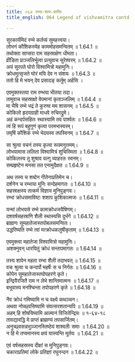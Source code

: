 ```yaml
---
title: ०६४ रम्भा-शाप-प्राप्तिः
title_english: 064 Legend of vishvamitra contd

---
```

<div class="audioEmbed"  caption="श्रीराम-हरिसीताराममूर्ति-घनपाठिभ्यां वचनम्" src="https://archive.org/download/Ramayana-recitation-Sriram-harisItArAmamUrti-Ghanapaati-v2/Kanda_1/Kanda_1_BK-064-Rambhayaha_Shapa_Prapthihi.mp3"></div>

सुरकार्यमिदं रम्भे कर्तव्यं सुमहत्त्वया।  
लोभनं कौशिकस्येह काममोहसमन्वितम् ॥ 1.64.1 ॥   
तथोक्ता साप्सरा राम सहस्राक्षेण धीमता।  
व्रीडिता प्राञ्जलिर्भूत्वा प्रत्युवाच सुरेश्वरम् ॥ 1.64.2 ॥   
अयं सुरपते घोरो विश्वामित्रो महामुनिः।  
क्रोधमुत्सृजते घोरं मयि देव न संशयः ॥ 1.64.3 ॥   
ततो हि मे भयन् देव प्रसादङ् कर्तुम् अर्हसि ।  

एवमुक्तस्तया राम रम्भया भीतया तदा।  
तामुवाच सहस्राक्षो वेपमानां कृताञ्जलिम् ॥ 1.64.4 ॥   
मा भैषि रम्भे भद्रं ते कुरुष्व मम शासनम् ॥ 1.64.5 ॥   
कोकिलो हृदयग्राही माधवे रुचिरद्रुमे।  
अहं कन्दर्पसहितः स्थास्यामि तव पार्श्वतः ॥ 1.64.6 ॥   
त्वं हि रूपं बहुगुणं कृत्वा परमभास्वरम्।  
तमृषिं कौशिकं रम्भे भेदयस्व तपस्विनम् ॥ 1.64.7 ॥   

सा श्रुत्वा वचनं तस्य कृत्वा रूपमनुत्तमम्।  
लोभयामास ललिता विश्वामित्रं शुचिस्मिता ॥ 1.64.8 ॥   
कोकिलस्य तु शुश्राव वल्गु व्याहरतः स्वनम्।  
सम्प्रहृष्टेन मनसा तत एनामुदैक्षत ॥ 1.64.9 ॥   

अथ तस्य च शब्देन गीतेनाप्रतिमेन च।  
दर्शनेन च रम्भाया मुनिः सन्देहमागतः ॥ 1.64.10 ॥   
सहस्राक्षस्य तत्कर्म विज्ञाय मुनिपुङ्गवः।  
रम्भां क्रोधसमाविष्टः शशाप कुशिकात्मजः ॥ 1.64.11 ॥   

यन्मां लोभयसे रम्भे कामक्रोधजयैषिणम्।  
दशवर्षसहस्राणि शैली स्थास्यसि दुर्भगे ॥ 1.64.12 ॥   
ब्राह्मणः सुमहातेजास्तपोबलसमन्वितः।  
उद्धरिष्यति रम्भे त्वां मत्क्रोधकलुषीकृताम् ॥ 1.64.13 ॥   

एवमुक्त्वा महातेजा विश्वामित्रो महामुनिः।  
अशक्नुवन् धारयितुं क्रोधं सन्तापमागतः ॥ 1.64.14 ॥   

तस्य शापेन महता रम्भा शैली तदाभवत् ॥ 1.64.15 ॥   
वचः श्रुत्वा च कन्दर्पो महर्षेः स च निर्गतः ॥ 1.64.16 ॥   
कोपेन सुमहातेजास्तपोपहरणे कृते।  
इन्द्रियैरजितै राम न लेभे शान्तिमात्मनः ॥ 1.64.17 ॥   
बभूवास्य मनश्चिन्ता तपोपहरणे कृते ॥ 1.64.18 ॥   

नैव क्रोधं गमिष्यामि न च वक्ष्ये कथञ्चन।  
अथवा नोच्छ्वसिष्यामि संवत्सरशतान्यपि ॥ 1.64.19 ॥   
अहम् हि शोषयिष्यामि आत्मानं विजितेन्द्रियः ॥ १-६४-१८  
तावद्यावद्धि मे प्राप्तं ब्राह्मण्यं तपसार्जितम्।  
अनुच्छ्वसन्नभुञ्जानस्तिष्ठेयं शाश्वतीः समाः ॥ 1.64.20 ॥   
न हि मे तप्यमानस्य क्षयं यास्यन्ति मूर्तयः ॥ 1.64.21 ॥   

एवं वर्षसहस्रस्य दीक्षां स मुनिपुङ्गवः।  
चकाराप्रतिमां लोके प्रतिज्ञां रघुनन्दन ॥ 1.64.22 ॥   